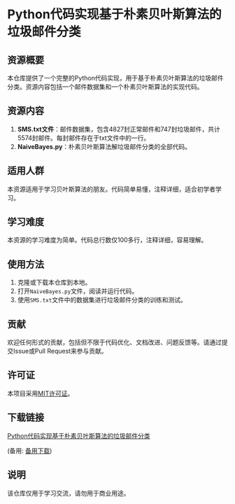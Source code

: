 # Python代码实现基于朴素贝叶斯算法的垃圾邮件分类

## 资源概要

本仓库提供了一个完整的Python代码实现，用于基于朴素贝叶斯算法的垃圾邮件分类。资源内容包括一个邮件数据集和一个朴素贝叶斯算法的实现代码。

## 资源内容

1. **SMS.txt文件**：邮件数据集，包含4827封正常邮件和747封垃圾邮件，共计5574封邮件。每封邮件存在于txt文件中的一行。
2. **NaiveBayes.py**：朴素贝叶斯算法解垃圾邮件分类的全部代码。

## 适用人群

本资源适用于学习贝叶斯算法的朋友。代码简单易懂，注释详细，适合初学者学习。

## 学习难度

本资源的学习难度为简单。代码总行数仅100多行，注释详细，容易理解。

## 使用方法

1. 克隆或下载本仓库到本地。
2. 打开`NaiveBayes.py`文件，阅读并运行代码。
3. 使用`SMS.txt`文件中的数据集进行垃圾邮件分类的训练和测试。

## 贡献

欢迎任何形式的贡献，包括但不限于代码优化、文档改进、问题反馈等。请通过提交Issue或Pull Request来参与贡献。

## 许可证

本项目采用[MIT许可证](LICENSE)。

## 下载链接
[Python代码实现基于朴素贝叶斯算法的垃圾邮件分类](https://pan.quark.cn/s/5822596b1dae) 

(备用: [备用下载](https://pan.baidu.com/s/1BCFWg_kDpIFSDCi1AST2DA?pwd=1234))

## 说明

该仓库仅用于学习交流，请勿用于商业用途。
